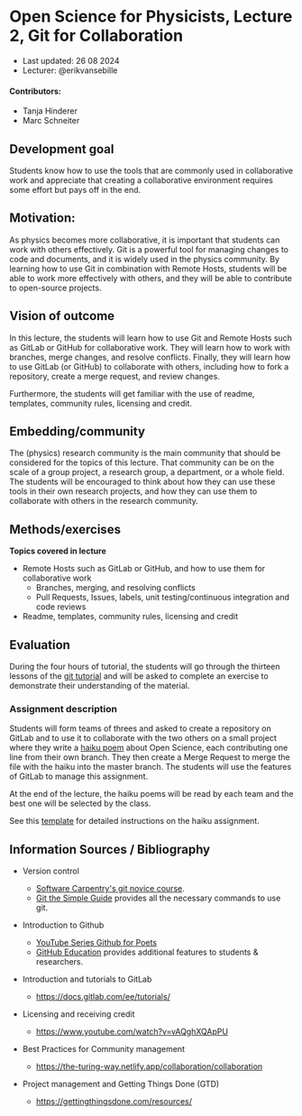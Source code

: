 # Open Science for Physicists, Lecture 2, Git for Collaboration

+ Last updated: 26 08 2024
+ Lecturer: @erikvansebille

#### Contributors:
+ Tanja Hinderer
+ Marc Schneiter

## Development goal
Students know how to use the tools that are commonly used in collaborative work and appreciate that creating a collaborative environment requires some effort but pays off in the end.

## Motivation:
As physics becomes more collaborative, it is important that students can work with others effectively. Git is a powerful tool for managing changes to code and documents, and it is widely used in the physics community. By learning how to use Git in combination with Remote Hosts, students will be able to work more effectively with others, and they will be able to contribute to open-source projects.

## Vision of outcome
In this lecture, the students will learn how to use Git and Remote Hosts such as GitLab or GitHub for collaborative work. They will learn how to work with branches, merge changes, and resolve conflicts. Finally, they will learn how to use GitLab (or GitHub) to collaborate with others, including how to fork a repository, create a merge request, and review changes.

Furthermore, the students will get familiar with the use of readme, templates, community rules, licensing and credit.

## Embedding/community
The (physics) research community is the main community that should be considered for the topics of this lecture. That community can be on the scale of a group project, a research group, a department, or a whole field. The students will be encouraged to think about how they can use these tools in their own research projects, and how they can use them to collaborate with others in the research community.

## Methods/exercises
**Topics covered in lecture**
+ Remote Hosts such as GitLab or GitHub, and how to use them for collaborative work
    + Branches, merging, and resolving conflicts
    + Pull Requests, Issues, labels, unit testing/continuous integration and code reviews
+ Readme, templates, community rules, licensing and credit

## Evaluation
During the four hours of tutorial, the students will go through the thirteen lessons of the [git tutorial](https://git.science.uu.nl/os4p-2023/git-tutorial) and will be asked to complete an exercise to demonstrate their understanding of the material.

### Assignment description
Students will form teams of threes and asked to create a repository on GitLab and to use it to collaborate with the two others on a small project where they write a [haiku poem](https://en.wikipedia.org/wiki/Haiku) about Open Science, each contributing one line from their own branch. They then create a Merge Request to merge the file with the haiku into the master branch. The students will use the features of GitLab to manage this assignment.

At the end of the lecture, the haiku poems will be read by each team and the best one will be selected by the class.

See this [template](../Resources/_template_week2_Haikus.md) for detailed instructions on the haiku assignment.

## Information Sources / Bibliography

+ Version control
    + [Software Carpentry's git novice course](https://swcarpentry.github.io/git-novice/).
    + [Git the Simple Guide](https://rogerdudler.github.io/git-guide/) provides all the necessary commands to use git.


+ Introduction to Github
    + [YouTube Series Github for Poets](https://www.youtube.com/playlist?list=PLRqwX-V7Uu6ZF9C0YMKuns9sLDzK6zoiV)
    + [GitHub Education](https://education.github.com/) provides additional features to students & researchers.

+ Introduction and tutorials to GitLab
    + https://docs.gitlab.com/ee/tutorials/

+ Licensing and receiving credit
    + https://www.youtube.com/watch?v=vAQghXQApPU

+ Best Practices for Community management
    + https://the-turing-way.netlify.app/collaboration/collaboration

+ Project management and Getting Things Done (GTD)
    + https://gettingthingsdone.com/resources/
